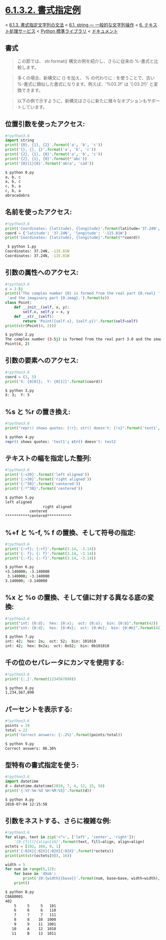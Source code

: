 # [6.1.3.2. 書式指定例](https://docs.python.jp/3/library/string.html#format-examples)

< [6.1.3. 書式指定文字列の文法](https://docs.python.jp/3/library/string.html#format-string-syntax) < [6.1. string — 一般的な文字列操作](https://docs.python.jp/3/library/string.html#module-string) < [6. テキスト処理サービス](https://docs.python.jp/3/library/text.html#text-processing-services) < [Python 標準ライブラリ](https://docs.python.jp/3/library/index.html#the-python-standard-library) < [ドキュメント](https://docs.python.jp/3/index.html)

## 書式

> この節では、 str.format() 構文の例を紹介し、さらに従来の %-書式と比較します。

> 多くの場合、新構文に {} を加え、 % の代わりに : を使うことで、古い %-書式に類似した書式になります。例えば、'%03.2f' は '{:03.2f}' と変換できます。

> 以下の例で示すように、新構文はさらに新たに様々なオプションもサポートしています。


## 位置引数を使ったアクセス:

```python
#!python3.6
import string
print('{0}, {1}, {2}'.format('a', 'b', 'c'))
print('{}, {}, {}'.format('a', 'b', 'c'))
print('{2}, {1}, {0}'.format('a', 'b', 'c'))
print('{2}, {1}, {0}'.format(*'abc'))
print('{0}{1}{0}'.format('abra', 'cad'))
```
```sh
$ python 0.py 
a, b, c
a, b, c
c, b, a
c, b, a
abracadabra
```

## 名前を使ったアクセス:

```python
#!python3.6
print('Coordinates: {latitude}, {longitude}'.format(latitude='37.24N', longitude='-115.81W'))
coord = {'latitude': '37.24N', 'longitude': '-115.81W'}
print('Coordinates: {latitude}, {longitude}'.format(**coord))
```
```sh
 $ python 1.py 
Coordinates: 37.24N, -115.81W
Coordinates: 37.24N, -115.81W
```

## 引数の属性へのアクセス:

```python
#!python3.6
c = 3-5j
print(('The complex number {0} is formed from the real part {0.real} '
 'and the imaginary part {0.imag}.').format(c))
class Point:
    def __init__(self, x, y):
        self.x, self.y = x, y
    def __str__(self):
        return 'Point({self.x}, {self.y})'.format(self=self)
print(str(Point(4, 2)))
```
```sh
$ python 2.py 
The complex number (3-5j) is formed from the real part 3.0 and the imaginary part -5.0.
Point(4, 2)
```

## 引数の要素へのアクセス:

```python
#!python3.6
coord = (3, 5)
print('X: {0[0]};  Y: {0[1]}'.format(coord))
```
```sh
$ python 3.py 
X: 3;  Y: 5
```

## %s と %r の置き換え:

```python
#!python3.6
print("repr() shows quotes: {!r}; str() doesn't: {!s}".format('test1', 'test2'))
```
```sh
$ python 4.py 
repr() shows quotes: 'test1'; str() doesn't: test2
```

## テキストの幅を指定した整列:

```python
#!python3.6
print('{:<30}'.format('left aligned'))
print('{:>30}'.format('right aligned'))
print('{:^30}'.format('centered'))
print('{:*^30}'.format('centered'))
```
```sh
$ python 5.py 
left aligned                  
                 right aligned
           centered           
***********centered***********
```

## %+f と %-f, % f の置換、そして符号の指定:

```python
#!python3.6
print('{:+f}; {:+f}'.format(3.14, -3.14))
print('{: f}; {: f}'.format(3.14, -3.14))
print('{:-f}; {:-f}'.format(3.14, -3.14))
```
```sh
$ python 6.py 
+3.140000; -3.140000
 3.140000; -3.140000
3.140000; -3.140000
```

## %x と %o の置換、そして値に対する異なる底の変換:

```python
#!python3.6
print("int: {0:d};  hex: {0:x};  oct: {0:o};  bin: {0:b}".format(42))
print("int: {0:d};  hex: {0:#x};  oct: {0:#o};  bin: {0:#b}".format(42))
```
```sh
$ python 7.py 
int: 42;  hex: 2a;  oct: 52;  bin: 101010
int: 42;  hex: 0x2a;  oct: 0o52;  bin: 0b101010
```

## 千の位のセパレータにカンマを使用する:

```python
#!python3.6
print('{:,}'.format(1234567890))
```
```sh
$ python 8.py 
1,234,567,890
```

## パーセントを表示する:

```python
#!python3.6
points = 19
total = 22
print('Correct answers: {:.2%}'.format(points/total))
```
```sh
$ python 9.py 
Correct answers: 86.36%
```

## 型特有の書式指定を使う:

```python
#!python3.6
import datetime
d = datetime.datetime(2010, 7, 4, 12, 15, 58)
print('{:%Y-%m-%d %H:%M:%S}'.format(d))
```
```sh
$ python A.py 
2010-07-04 12:15:58
```

## 引数をネストする、さらに複雑な例:

```python
#!python3.6
for align, text in zip('<^>', ['left', 'center', 'right']):
    '{0:{fill}{align}16}'.format(text, fill=align, align=align)
octets = [192, 168, 0, 1]
print('{:02X}{:02X}{:02X}{:02X}'.format(*octets))
print(int(str(octets[0]), 16))

width = 5
for num in range(5,12): 
    for base in 'dXob':
        print('{0:{width}{base}}'.format(num, base=base, width=width), end=' ')
    print()
```
```sh
$ python B.py 
C0A80001
402
    5     5     5   101 
    6     6     6   110 
    7     7     7   111 
    8     8    10  1000 
    9     9    11  1001 
   10     A    12  1010 
   11     B    13  1011 
```

